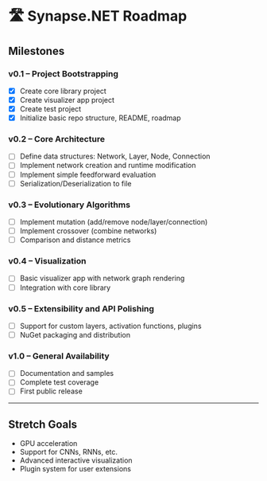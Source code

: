 ﻿# 🛣️ Synapse.NET Roadmap

## Milestones

### v0.1 – Project Bootstrapping
- [x] Create core library project
- [x] Create visualizer app project
- [x] Create test project
- [x] Initialize basic repo structure, README, roadmap

### v0.2 – Core Architecture
- [ ] Define data structures: Network, Layer, Node, Connection
- [ ] Implement network creation and runtime modification
- [ ] Implement simple feedforward evaluation
- [ ] Serialization/Deserialization to file

### v0.3 – Evolutionary Algorithms
- [ ] Implement mutation (add/remove node/layer/connection)
- [ ] Implement crossover (combine networks)
- [ ] Comparison and distance metrics

### v0.4 – Visualization
- [ ] Basic visualizer app with network graph rendering
- [ ] Integration with core library

### v0.5 – Extensibility and API Polishing
- [ ] Support for custom layers, activation functions, plugins
- [ ] NuGet packaging and distribution

### v1.0 – General Availability
- [ ] Documentation and samples
- [ ] Complete test coverage
- [ ] First public release

---

## Stretch Goals

- GPU acceleration
- Support for CNNs, RNNs, etc.
- Advanced interactive visualization
- Plugin system for user extensions